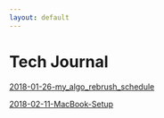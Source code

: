 ```yaml
---
layout: default
---
```


# Tech Journal

[2018-01-26-my_algo_rebrush_schedule](posts/2018-01-26-my_algo_rebrush_schedule)

[2018-02-11-MacBook-Setup](posts/2018-02-11-MacBook-Setup)



